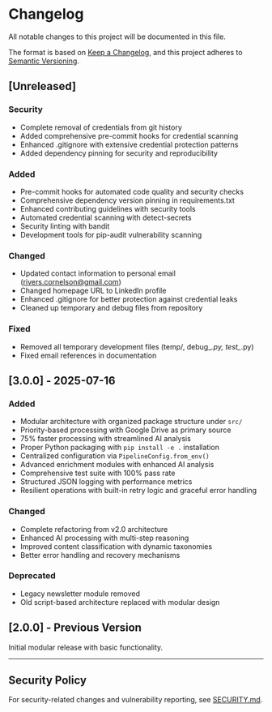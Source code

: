 # Changelog

All notable changes to this project will be documented in this file.

The format is based on [Keep a Changelog](https://keepachangelog.com/en/1.0.0/),
and this project adheres to [Semantic Versioning](https://semver.org/spec/v2.0.0.html).

## [Unreleased]

### Security
- Complete removal of credentials from git history
- Added comprehensive pre-commit hooks for credential scanning
- Enhanced .gitignore with extensive credential protection patterns
- Added dependency pinning for security and reproducibility

### Added
- Pre-commit hooks for automated code quality and security checks
- Comprehensive dependency version pinning in requirements.txt
- Enhanced contributing guidelines with security tools
- Automated credential scanning with detect-secrets
- Security linting with bandit
- Development tools for pip-audit vulnerability scanning

### Changed
- Updated contact information to personal email (rivers.cornelson@gmail.com)
- Changed homepage URL to LinkedIn profile
- Enhanced .gitignore for better protection against credential leaks
- Cleaned up temporary and debug files from repository

### Fixed
- Removed all temporary development files (temp/, debug_*.py, test_*.py)
- Fixed email references in documentation

## [3.0.0] - 2025-07-16

### Added
- Modular architecture with organized package structure under `src/`
- Priority-based processing with Google Drive as primary source
- 75% faster processing with streamlined AI analysis
- Proper Python packaging with `pip install -e .` installation
- Centralized configuration via `PipelineConfig.from_env()`
- Advanced enrichment modules with enhanced AI analysis
- Comprehensive test suite with 100% pass rate
- Structured JSON logging with performance metrics
- Resilient operations with built-in retry logic and graceful error handling

### Changed
- Complete refactoring from v2.0 architecture
- Enhanced AI processing with multi-step reasoning
- Improved content classification with dynamic taxonomies
- Better error handling and recovery mechanisms

### Deprecated
- Legacy newsletter module removed
- Old script-based architecture replaced with modular design

## [2.0.0] - Previous Version

Initial modular release with basic functionality.

---

## Security Policy

For security-related changes and vulnerability reporting, see [SECURITY.md](SECURITY.md).